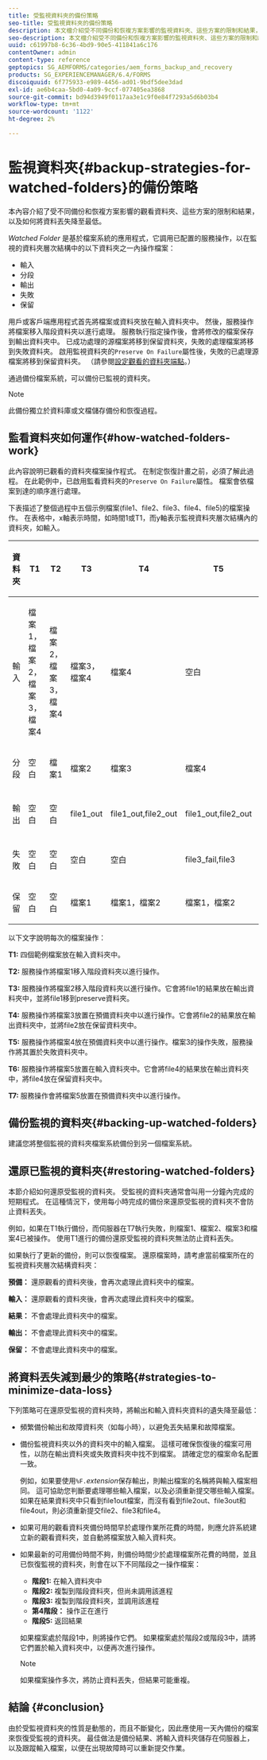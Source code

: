 ```yaml
---
title: 受監視資料夾的備份策略
seo-title: 受監視資料夾的備份策略
description: 本文檔介紹受不同備份和恢複方案影響的監視資料夾、這些方案的限制和結果，以及如何將資料丟失降至最低。
seo-description: 本文檔介紹受不同備份和恢複方案影響的監視資料夾、這些方案的限制和結果，以及如何將資料丟失降至最低。
uuid: c61997b8-6c36-4bd9-90e5-411841a6c176
contentOwner: admin
content-type: reference
geptopics: SG_AEMFORMS/categories/aem_forms_backup_and_recovery
products: SG_EXPERIENCEMANAGER/6.4/FORMS
discoiquuid: 6f775933-e989-4456-ad01-9bdf5dee3dad
exl-id: ae6b4caa-5bd0-4a09-9ccf-077405ea3868
source-git-commit: bd94d3949f0117aa3e1c9f0e84f7293a5d6b03b4
workflow-type: tm+mt
source-wordcount: '1122'
ht-degree: 2%

---
```


# 監視資料夾{#backup-strategies-for-watched-folders}的備份策略

本內容介紹了受不同備份和恢複方案影響的觀看資料夾、這些方案的限制和結果，以及如何將資料丟失降至最低。

*Watched Folder* 是基於檔案系統的應用程式，它調用已配置的服務操作，以在監視的資料夾層次結構中的以下資料夾之一內操作檔案：

* 輸入
* 分段
* 輸出
* 失敗
* 保留

用戶或客戶端應用程式首先將檔案或資料夾放在輸入資料夾中。 然後，服務操作將檔案移入階段資料夾以進行處理。 服務執行指定操作後，會將修改的檔案保存到輸出資料夾中。 已成功處理的源檔案將移到保留資料夾，失敗的處理檔案將移到失敗資料夾。 啟用監視資料夾的`Preserve On Failure`屬性後，失敗的已處理源檔案將移到保留資料夾。 （請參閱[設定觀看的資料夾端點](/help/forms/using/admin-help/configuring-watched-folder-endpoints.md#configuring-watched-folder-endpoints)。）

通過備份檔案系統，可以備份已監視的資料夾。

>[!NOTE]
>
>此備份獨立於資料庫或文檔儲存備份和恢復過程。

## 監看資料夾如何運作{#how-watched-folders-work}

此內容說明已觀看的資料夾檔案操作程式。 在制定恢復計畫之前，必須了解此過程。 在此範例中，已啟用監看資料夾的`Preserve On Failure`屬性。 檔案會依檔案到達的順序進行處理。

下表描述了整個過程中五個示例檔案(file1、file2、file3、file4、file5)的檔案操作。 在表格中，x軸表示時間，如時間1或T1，而y軸表示監視資料夾層次結構內的資料夾，如輸入。

<table>
 <thead>
  <tr>
   <th><p>資料夾</p></th> 
   <th><p>T1</p></th> 
   <th><p>T2</p></th> 
   <th><p>T3</p></th> 
   <th><p>T4</p></th> 
   <th><p>T5</p></th> 
   <th><p>T6</p></th> 
   <th><p>T7</p></th> 
  </tr> 
 </thead> 
 <tbody>
  <tr>
   <td><p>輸入</p></td> 
   <td><p>檔案1，檔案2，檔案3，檔案4</p></td> 
   <td><p>檔案2，檔案3，檔案4</p></td> 
   <td><p>檔案3，檔案4</p></td> 
   <td><p>檔案4</p></td> 
   <td><p>空白</p></td> 
   <td><p>檔案5</p></td> 
   <td><p>空白</p></td> 
  </tr> 
  <tr>
   <td><p>分段</p></td> 
   <td><p>空白</p></td> 
   <td><p>檔案1</p></td> 
   <td><p>檔案2</p></td> 
   <td><p>檔案3</p></td> 
   <td><p>檔案4</p></td> 
   <td><p>空白</p></td> 
   <td><p>檔案5</p></td> 
  </tr> 
  <tr>
   <td><p>輸出</p></td> 
   <td><p>空白</p></td> 
   <td><p>空白</p></td> 
   <td><p>file1_out</p></td> 
   <td><p>file1_out,file2_out</p></td> 
   <td><p>file1_out,file2_out</p></td> 
   <td><p>file1_out, file2_out, file4_out</p></td> 
   <td><p>file1_out, file2_out, file4_out</p></td> 
  </tr> 
  <tr>
   <td><p>失敗</p></td> 
   <td><p>空白</p></td> 
   <td><p>空白</p></td> 
   <td><p>空白</p></td> 
   <td><p>空白</p></td> 
   <td><p>file3_fail,file3 </p></td> 
   <td><p>file3_fail,file3 </p></td> 
   <td><p>file3_fail,file3 </p></td> 
  </tr> 
  <tr>
   <td><p>保留</p></td> 
   <td><p>空白</p></td> 
   <td><p>空白</p></td> 
   <td><p>檔案1 </p></td> 
   <td><p>檔案1，檔案2 </p></td> 
   <td><p>檔案1，檔案2 </p></td> 
   <td><p>檔案1，檔案2，檔案4 </p></td> 
   <td><p>檔案1，檔案2，檔案4 </p></td> 
  </tr> 
 </tbody> 
</table>

以下文字說明每次的檔案操作：

**T1:** 四個範例檔案放在輸入資料夾中。

**T2:** 服務操作將檔案1移入階段資料夾以進行操作。

**T3:** 服務操作將檔案2移入階段資料夾以進行操作。它會將file1的結果放在輸出資料夾中，並將file1移到preserve資料夾。

**T4:** 服務操作將檔案3放置在預備資料夾中以進行操作。它會將file2的結果放在輸出資料夾中，並將file2放在保留資料夾中。

**T5:** 服務操作將檔案4放在預備資料夾中以進行操作。檔案3的操作失敗，服務操作將其置於失敗資料夾中。

**T6:** 服務操作將檔案5放置在輸入資料夾中。它會將file4的結果放在輸出資料夾中，將file4放在保留資料夾中。

**T7:** 服務操作會將檔案5放置在預備資料夾中以進行操作。

## 備份監視的資料夾{#backing-up-watched-folders}

建議您將整個監視的資料夾檔案系統備份到另一個檔案系統。

## 還原已監視的資料夾{#restoring-watched-folders}

本節介紹如何還原受監視的資料夾。 受監視的資料夾通常會叫用一分鐘內完成的短期程式。 在這種情況下，使用每小時完成的備份來還原受監視的資料夾不會防止資料丟失。

例如，如果在T1執行備份，而伺服器在T7執行失敗，則檔案1、檔案2、檔案3和檔案4已被操作。 使用T1進行的備份還原受監視的資料夾無法防止資料丟失。

如果執行了更新的備份，則可以恢復檔案。 還原檔案時，請考慮當前檔案所在的監視資料夾層次結構資料夾：

**預備：** 還原觀看的資料夾後，會再次處理此資料夾中的檔案。

**輸入：** 還原觀看的資料夾後，會再次處理此資料夾中的檔案。

**結果：** 不會處理此資料夾中的檔案。

**輸出：** 不會處理此資料夾中的檔案。

**保留：** 不會處理此資料夾中的檔案。

## 將資料丟失減到最少的策略{#strategies-to-minimize-data-loss}

下列策略可在還原受監視的資料夾時，將輸出和輸入資料夾資料的遺失降至最低：

* 頻繁備份輸出和故障資料夾（如每小時），以避免丟失結果和故障檔案。
* 備份監視資料夾以外的資料夾中的輸入檔案。 這樣可確保恢復後的檔案可用性，以防在輸出資料夾或失敗資料夾中找不到檔案。 請確定您的檔案命名配置一致。

   例如，如果要使用&#x200B;`%F.`*extension*&#x200B;保存輸出，則輸出檔案的名稱將與輸入檔案相同。 這可協助您判斷要處理哪些輸入檔案，以及必須重新提交哪些輸入檔案。 如果在結果資料夾中只看到file1out檔案，而沒有看到file2out、file3out和file4out，則必須重新提交file2、file3和file4。

* 如果可用的觀看資料夾備份時間早於處理作業所花費的時間，則應允許系統建立新的觀看資料夾，並自動將檔案放入輸入資料夾。
* 如果最新的可用備份時間不夠，則備份時間少於處理檔案所花費的時間，並且已恢復監視的資料夾，則會在以下不同階段之一操作檔案：

   * **階段1:** 在輸入資料夾中
   * **階段2:** 複製到階段資料夾，但尚未調用該進程
   * **階段3:** 複製到階段資料夾，並調用該進程
   * **第4階段：** 操作正在進行
   * **階段5:** 返回結果

   如果檔案處於階段1中，則將操作它們。 如果檔案處於階段2或階段3中，請將它們置於輸入資料夾中，以便再次進行操作。

   >[!NOTE]
   >
   >如果檔案操作多次，將防止資料丟失，但結果可能重複。

## 結論 {#conclusion}

由於受監視資料夾的性質是動態的，而且不斷變化，因此應使用一天內備份的檔案來恢復受監視的資料夾。 最佳做法是備份結果、將輸入資料夾儲存在伺服器上，以及跟蹤輸入檔案，以便在出現故障時可以重新提交作業。
